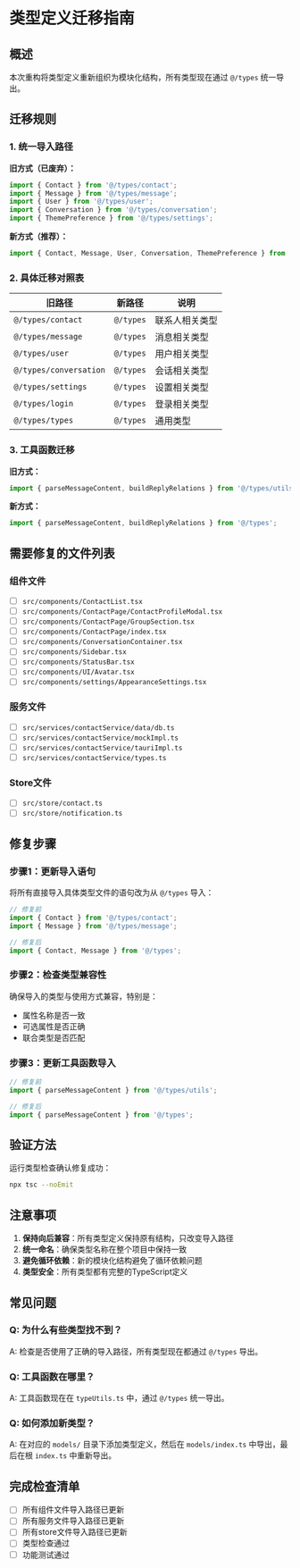 # 类型定义迁移指南

## 概述

本次重构将类型定义重新组织为模块化结构，所有类型现在通过 `@/types` 统一导出。

## 迁移规则

### 1. 统一导入路径

**旧方式（已废弃）：**
```typescript
import { Contact } from '@/types/contact';
import { Message } from '@/types/message';
import { User } from '@/types/user';
import { Conversation } from '@/types/conversation';
import { ThemePreference } from '@/types/settings';
```

**新方式（推荐）：**
```typescript
import { Contact, Message, User, Conversation, ThemePreference } from '@/types';
```

### 2. 具体迁移对照表

| 旧路径 | 新路径 | 说明 |
|--------|--------|------|
| `@/types/contact` | `@/types` | 联系人相关类型 |
| `@/types/message` | `@/types` | 消息相关类型 |
| `@/types/user` | `@/types` | 用户相关类型 |
| `@/types/conversation` | `@/types` | 会话相关类型 |
| `@/types/settings` | `@/types` | 设置相关类型 |
| `@/types/login` | `@/types` | 登录相关类型 |
| `@/types/types` | `@/types` | 通用类型 |

### 3. 工具函数迁移

**旧方式：**
```typescript
import { parseMessageContent, buildReplyRelations } from '@/types/utils';
```

**新方式：**
```typescript
import { parseMessageContent, buildReplyRelations } from '@/types';
```

## 需要修复的文件列表

### 组件文件
- [ ] `src/components/ContactList.tsx`
- [ ] `src/components/ContactPage/ContactProfileModal.tsx`
- [ ] `src/components/ContactPage/GroupSection.tsx`
- [ ] `src/components/ContactPage/index.tsx`
- [ ] `src/components/ConversationContainer.tsx`
- [ ] `src/components/Sidebar.tsx`
- [ ] `src/components/StatusBar.tsx`
- [ ] `src/components/UI/Avatar.tsx`
- [ ] `src/components/settings/AppearanceSettings.tsx`

### 服务文件
- [ ] `src/services/contactService/data/db.ts`
- [ ] `src/services/contactService/mockImpl.ts`
- [ ] `src/services/contactService/tauriImpl.ts`
- [ ] `src/services/contactService/types.ts`

### Store文件
- [ ] `src/store/contact.ts`
- [ ] `src/store/notification.ts`

## 修复步骤

### 步骤1：更新导入语句

将所有直接导入具体类型文件的语句改为从 `@/types` 导入：

```typescript
// 修复前
import { Contact } from '@/types/contact';
import { Message } from '@/types/message';

// 修复后
import { Contact, Message } from '@/types';
```

### 步骤2：检查类型兼容性

确保导入的类型与使用方式兼容，特别是：
- 属性名称是否一致
- 可选属性是否正确
- 联合类型是否匹配

### 步骤3：更新工具函数导入

```typescript
// 修复前
import { parseMessageContent } from '@/types/utils';

// 修复后
import { parseMessageContent } from '@/types';
```

## 验证方法

运行类型检查确认修复成功：

```bash
npx tsc --noEmit
```

## 注意事项

1. **保持向后兼容**：所有类型定义保持原有结构，只改变导入路径
2. **统一命名**：确保类型名称在整个项目中保持一致
3. **避免循环依赖**：新的模块化结构避免了循环依赖问题
4. **类型安全**：所有类型都有完整的TypeScript定义

## 常见问题

### Q: 为什么有些类型找不到？
A: 检查是否使用了正确的导入路径，所有类型现在都通过 `@/types` 导出。

### Q: 工具函数在哪里？
A: 工具函数现在在 `typeUtils.ts` 中，通过 `@/types` 统一导出。

### Q: 如何添加新类型？
A: 在对应的 `models/` 目录下添加类型定义，然后在 `models/index.ts` 中导出，最后在根 `index.ts` 中重新导出。

## 完成检查清单

- [ ] 所有组件文件导入路径已更新
- [ ] 所有服务文件导入路径已更新
- [ ] 所有store文件导入路径已更新
- [ ] 类型检查通过
- [ ] 功能测试通过 